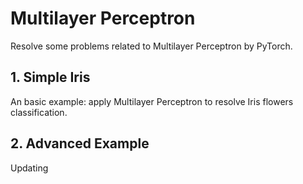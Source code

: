 # Multilayer Perceptron
Resolve some problems related to Multilayer Perceptron by PyTorch.

## 1. Simple Iris
An basic example: apply Multilayer Perceptron to resolve Iris flowers classification.

## 2. Advanced Example
Updating